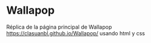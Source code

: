 # Wallapop
Réplica de la página principal de Wallapop
https://clasuanbl.github.io/Wallapop/
usando html y css
